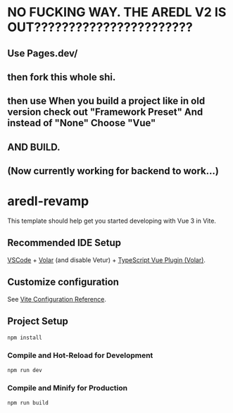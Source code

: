 # NO FUCKING WAY. THE AREDL V2 IS OUT???????????????????????
## Use Pages.dev/
## then fork this whole shi.
## then use When you build a project like in old version check out "Framework Preset" And instead of "None" Choose "Vue"
## AND BUILD.
## (Now currently working for backend to work...)



# aredl-revamp

This template should help get you started developing with Vue 3 in Vite.

## Recommended IDE Setup

[VSCode](https://code.visualstudio.com/) + [Volar](https://marketplace.visualstudio.com/items?itemName=Vue.volar) (and disable Vetur) + [TypeScript Vue Plugin (Volar)](https://marketplace.visualstudio.com/items?itemName=Vue.vscode-typescript-vue-plugin).

## Customize configuration

See [Vite Configuration Reference](https://vitejs.dev/config/).

## Project Setup

```sh
npm install
```

### Compile and Hot-Reload for Development

```sh
npm run dev
```

### Compile and Minify for Production

```sh
npm run build
```
